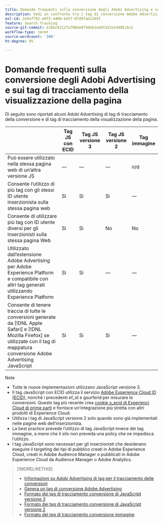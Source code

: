 ```yaml
---
title: Domande frequenti sulla conversione degli Adobi Advertising e sui tag di tracciamento della visualizzazione della pagina
description: Vedi un confronto tra i tag di conversione Adobe Advertising e di tracciamento della visualizzazione della pagina.
exl-id: 2e5ef792-e0f5-4409-bd37-87d9fab1265f
feature: Search Tracking
source-git-commit: e16bc62127a708de8f4deb1eddfa53a14405cbc2
workflow-type: tm+mt
source-wordcount: '309'
ht-degree: 0%

---
```


# Domande frequenti sulla conversione degli Adobi Advertising e sui tag di tracciamento della visualizzazione della pagina

Di seguito sono riportati alcuni Adobi Advertising di tag di tracciamento della conversione e di tag di tracciamento della visualizzazione della pagina.

| | Tag JS con ECID | Tag JS versione 3 | Tag JS versione 2 | Tag immagine |
| ---- | ---- | ---- | ---- | ---- |
| Può essere utilizzato nella stessa pagina web di un’altra versione JS | — | — | — | n/d |
| Consente l’utilizzo di più tag con gli stessi ID utente inserzionista sulla stessa pagina web | Sì | Sì | Sì | — |
| Consente di utilizzare più tag con ID utente diversi per gli inserzionisti sulla stessa pagina Web | Sì | Sì | No | No |
| Utilizzato dall’estensione Adobe Advertising per Adobe Experience Platform e compatibile con altri tag generati utilizzando Experience Platform | Sì | Sì | — | — |
| Consente di tenere traccia di tutte le conversioni generate da [!DNL Apple Safari] e [!DNL Mozilla Firefox] se utilizzate con il tag di mappatura conversione Adobe Advertising JavaScript | Sì | Sì | Sì | — |

<!-- add link to page on conversion mapping tag above? -->

>[!NOTE]
>
>* Tutte le nuove implementazioni utilizzano JavaScript versione 3.
>* Il tag JavaScript con ECID utilizza il servizio [Adobe Experience Cloud ID (ECID)](https://experienceleague.adobe.com/docs/id-service/using/intro/overview.html), nonché i precedenti ef_id e gsurferid per misurare le conversioni. Questo tag più recente crea [cookie s_ecid di Experienci Cloud di prime parti](https://experienceleague.adobe.com/docs/core-services/interface/administration/ec-cookies/cookies-first-party.html) e fornisce un&#39;integrazione più stretta con altri prodotti di Experience Cloud.
>* Utilizza i tag di JavaScript versione 2 solo quando sono già implementati nelle pagine web dell’inserzionista.
>* La best practice prevede l’utilizzo di tag JavaScript invece dei tag immagine, a meno che il sito non preveda una policy che ne impedisca l’utilizzo.
>* I tag JavaScript sono necessari per gli inserzionisti che desiderano eseguire il targeting dei tipi di pubblico creati in Adobe Experience Cloud, creati in Adobe Audience Manager o pubblicati in Adobe Experience Cloud da Audience Manager o Adobe Analytics.

>[!MORELIKETHIS]
>
>* [Informazioni su Adobi Advertising di tag per il tracciamento delle conversioni](/help/search-social-commerce/tracking/conversion-tracking-advertising.md)
>* [Genera un tag di conversione Adobe Advertising](/help/search-social-commerce/tools/conversion-tag-generate.md)
>* [Formato dei tag di tracciamento conversione di JavaScript versione 3](/help/search-social-commerce/tracking/format-conversion-tag-jsv3.md)
>* [Formato dei tag di tracciamento conversione di JavaScript versione 2](/help/search-social-commerce/tracking/format-conversion-tag-jsv2.md)
>* [Formato dei tag di tracciamento conversione immagine](/help/search-social-commerce/tracking/format-conversion-tag-image.md)

<!-- add if I keep the file:  
>* The Adobe Advertising JavaScript conversion mapping tag
-->
